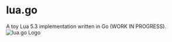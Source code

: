 # lua.go
A toy Lua 5.3 implementation written in Go (WORK IN PROGRESS).
![lua.go Logo](https://github.com/zxh0/lua.go/blob/master/logo.png?raw=true)
